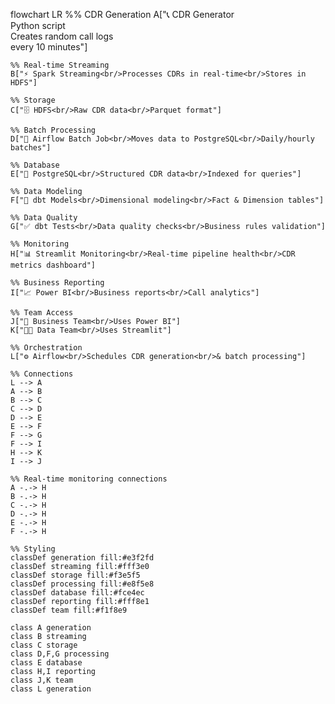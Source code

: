 flowchart LR
    %% CDR Generation
    A["📞 CDR Generator<br/>Python script<br/>Creates random call logs<br/>every 10 minutes"]
    
    %% Real-time Streaming
    B["⚡ Spark Streaming<br/>Processes CDRs in real-time<br/>Stores in HDFS"]
    
    %% Storage
    C["🗄️ HDFS<br/>Raw CDR data<br/>Parquet format"]
    
    %% Batch Processing
    D["🔄 Airflow Batch Job<br/>Moves data to PostgreSQL<br/>Daily/hourly batches"]
    
    %% Database
    E["🐘 PostgreSQL<br/>Structured CDR data<br/>Indexed for queries"]
    
    %% Data Modeling
    F["🔧 dbt Models<br/>Dimensional modeling<br/>Fact & Dimension tables"]
    
    %% Data Quality
    G["✅ dbt Tests<br/>Data quality checks<br/>Business rules validation"]
    
    %% Monitoring
    H["📊 Streamlit Monitoring<br/>Real-time pipeline health<br/>CDR metrics dashboard"]
    
    %% Business Reporting
    I["📈 Power BI<br/>Business reports<br/>Call analytics"]
    
    %% Team Access
    J["👥 Business Team<br/>Uses Power BI"]
    K["👨‍💻 Data Team<br/>Uses Streamlit"]
    
    %% Orchestration
    L["⚙️ Airflow<br/>Schedules CDR generation<br/>& batch processing"]
    
    %% Connections
    L --> A
    A --> B
    B --> C
    C --> D
    D --> E
    E --> F
    F --> G
    F --> I
    H --> K
    I --> J

    %% Real-time monitoring connections
    A -.-> H
    B -.-> H
    C -.-> H
    D -.-> H
    E -.-> H
    F -.-> H
    
    %% Styling
    classDef generation fill:#e3f2fd
    classDef streaming fill:#fff3e0
    classDef storage fill:#f3e5f5
    classDef processing fill:#e8f5e8
    classDef database fill:#fce4ec
    classDef reporting fill:#fff8e1
    classDef team fill:#f1f8e9
    
    class A generation
    class B streaming
    class C storage
    class D,F,G processing
    class E database
    class H,I reporting
    class J,K team
    class L generation 
